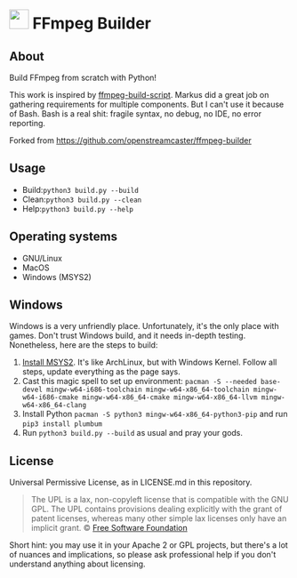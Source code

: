 # <img src="https://upload.wikimedia.org/wikipedia/commons/thumb/7/76/FFmpeg_icon.svg/480px-FFmpeg_icon.svg.png" width="35px"> FFmpeg Builder

## About
Build FFmpeg from scratch with Python!

This work is inspired by [ffmpeg-build-script](https://github.com/markus-perl/ffmpeg-build-script/blob/master/build-ffmpeg). Markus did a great job on gathering requirements for multiple components. But I can't use it because of Bash. Bash is a real shit: fragile syntax, no debug, no IDE, no error reporting.

Forked from https://github.com/openstreamcaster/ffmpeg-builder

## Usage

* Build:`python3 build.py --build`
* Clean:`python3 build.py --clean`
* Help:`python3 build.py --help`

## Operating systems

- GNU/Linux
- MacOS
- Windows (MSYS2)

## Windows

Windows is a very unfriendly place. Unfortunately, it's the only place with games.
Don't trust Windows build, and it needs in-depth testing.
Nonetheless, here are the steps to build:

1) [Install MSYS2](https://www.msys2.org/). It's like ArchLinux, but with Windows Kernel. Follow all steps, update everything as the page says.
2) Cast this magic spell to set up environment: `pacman -S --needed base-devel mingw-w64-i686-toolchain mingw-w64-x86_64-toolchain mingw-w64-i686-cmake mingw-w64-x86_64-cmake mingw-w64-x86_64-llvm mingw-w64-x86_64-clang`
3) Install Python `pacman -S python3 mingw-w64-x86_64-python3-pip` and run `pip3 install plumbum`
4) Run `python3 build.py --build` as usual and pray your gods.

## License

Universal Permissive License, as in LICENSE.md in this repository.

> The UPL is a lax, non-copyleft license that is compatible with the GNU GPL. The UPL contains provisions dealing explicitly with the grant of patent licenses, whereas many other simple lax licenses only have an implicit grant. 
© [Free Software Foundation](https://www.fsf.org/blogs/licensing/universal-permissive-license-added-to-license-list)

Short hint: you may use it in your Apache 2 or GPL projects, but there's a lot of nuances and implications, so please ask professional help if you don't understand anything about licensing.
